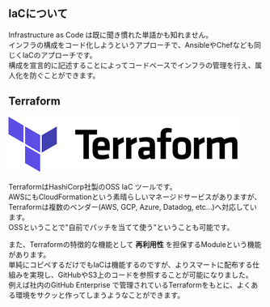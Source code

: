 ## IaCについて
Infrastructure as Code は既に聞き慣れた単語かも知れません。  
インフラの構成をコード化しようというアプローチで、AnsibleやChefなども同じくIaCのアプローチです。  
構成を宣言的に記述することによってコードベースでインフラの管理を行え、属人化を防ぐことができます。  

## Terraform

![terraform](imgs/terraform-logo.png)

TerraformはHashiCorp社製のOSS IaC ツールです。  
AWSにもCloudFormationという素晴らしいマネージドサービスがありますが、Terraformは複数のベンダー(AWS, GCP, Azure, Datadog, etc...)へ対応しています。  
OSSということで"自前でパッチを当てて使う"ということも可能です。  

また、Terraformの特徴的な機能として **再利用性** を担保するModuleという機能があります。  
単純にコピペするだけでもIaCは機能するのですが、よりスマートに配布する仕組みを実現し、GitHubやS3上のコードを参照することが可能になりました。  
例えば社内のGitHub Enterprise で管理されているTerraformをもとに、よくある環境をサクッと作ってしまうようなことができます。
